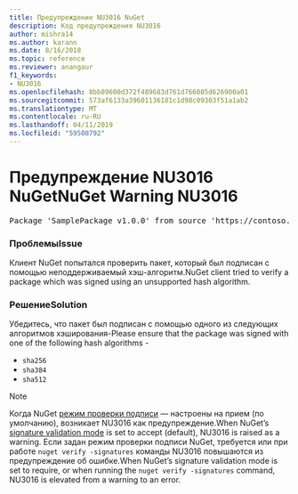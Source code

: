 ```yaml
---
title: Предупреждение NU3016 NuGet
description: Код предупреждения NU3016
author: mishra14
ms.author: karann
ms.date: 8/16/2018
ms.topic: reference
ms.reviewer: anangaur
f1_keywords:
- NU3016
ms.openlocfilehash: 8bb89600d372f489683d761d766085d626900a01
ms.sourcegitcommit: 573af6133a39601136181c1d98c09303f51a1ab2
ms.translationtype: MT
ms.contentlocale: ru-RU
ms.lasthandoff: 04/11/2019
ms.locfileid: "59508792"
---
```

# <a name="nuget-warning-nu3016"></a><span data-ttu-id="19256-103">Предупреждение NU3016 NuGet</span><span class="sxs-lookup"><span data-stu-id="19256-103">NuGet Warning NU3016</span></span>

<pre>Package 'SamplePackage v1.0.0' from source 'https://contoso.com/index.json': The package hash uses an unsupported hash algorithm.</pre>

### <a name="issue"></a><span data-ttu-id="19256-104">Проблемы</span><span class="sxs-lookup"><span data-stu-id="19256-104">Issue</span></span>

<span data-ttu-id="19256-105">Клиент NuGet попытался проверить пакет, который был подписан с помощью неподдерживаемый хэш-алгоритм.</span><span class="sxs-lookup"><span data-stu-id="19256-105">NuGet client tried to verify a package which was signed using an unsupported hash algorithm.</span></span>


### <a name="solution"></a><span data-ttu-id="19256-106">Решение</span><span class="sxs-lookup"><span data-stu-id="19256-106">Solution</span></span>

<span data-ttu-id="19256-107">Убедитесь, что пакет был подписан с помощью одного из следующих алгоритмов хэширования-</span><span class="sxs-lookup"><span data-stu-id="19256-107">Please ensure that the package was signed  with one of the following hash algorithms -</span></span> 
* `sha256`
* `sha384`
* `sha512`


> [!Note]
> <span data-ttu-id="19256-108">Когда NuGet [режим проверки подписи](https://docs.microsoft.com/en-us/nuget/consume-packages/installing-signed-packages#configure-package-signature-requirements) — настроены на прием (по умолчанию), возникает NU3016 как предупреждение.</span><span class="sxs-lookup"><span data-stu-id="19256-108">When NuGet’s [signature validation mode](https://docs.microsoft.com/en-us/nuget/consume-packages/installing-signed-packages#configure-package-signature-requirements) is set to accept (default), NU3016 is raised as a warning.</span></span> <span data-ttu-id="19256-109">Если задан режим проверки подписи NuGet, требуется или при работе `nuget verify -signatures` команды NU3016 повышаются из предупреждение об ошибке.</span><span class="sxs-lookup"><span data-stu-id="19256-109">When NuGet’s signature validation mode is set to require, or when running the `nuget verify -signatures` command, NU3016 is elevated from a warning to an error.</span></span> 